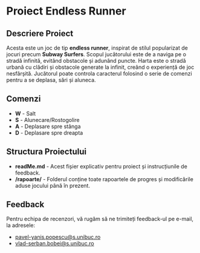 # Proiect Endless Runner

## Descriere Proiect
Acesta este un joc de tip **endless runner**, inspirat de stilul popularizat de jocuri precum **Subway Surfers**. Scopul jucătorului este de a naviga pe o stradă infinită, evitând obstacole și adunând puncte. Harta este o stradă urbană cu clădiri și obstacole generate la infinit, creând o experiență de joc nesfârșită. Jucătorul poate controla caracterul folosind o serie de comenzi pentru a se deplasa, sări și aluneca.

## Comenzi
- **W** - Salt
- **S** - Alunecare/Rostogolire
- **A** - Deplasare spre stânga
- **D** - Deplasare spre dreapta

## Structura Proiectului
- **readMe.md** - Acest fișier explicativ pentru proiect și instrucțiunile de feedback.
- **/rapoarte/** - Folderul conține toate rapoartele de progres și modificările aduse jocului până în prezent.

## Feedback
Pentru echipa de recenzori, vă rugăm să ne trimiteți feedback-ul pe e-mail, la adresele: 
- pavel-yanis.popescu@s.unibuc.ro
- vlad-serban.bobei@s.unibuc.ro
